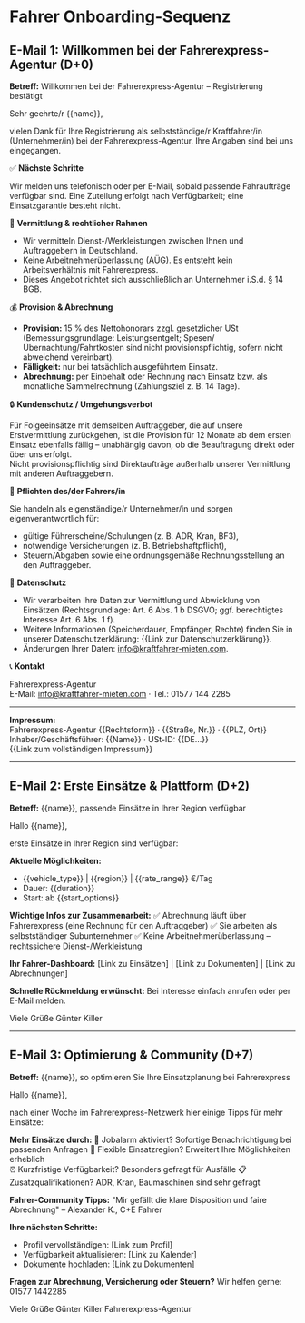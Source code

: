 # Fahrer Onboarding-Sequenz

## E-Mail 1: Willkommen bei der Fahrerexpress-Agentur (D+0)

**Betreff:** Willkommen bei der Fahrerexpress-Agentur – Registrierung bestätigt

Sehr geehrte/r {{name}},

vielen Dank für Ihre Registrierung als selbstständige/r Kraftfahrer/in (Unternehmer/in) bei der Fahrerexpress-Agentur. Ihre Angaben sind bei uns eingegangen.

✅ **Nächste Schritte**

Wir melden uns telefonisch oder per E-Mail, sobald passende Fahraufträge verfügbar sind. Eine Zuteilung erfolgt nach Verfügbarkeit; eine Einsatzgarantie besteht nicht.

💼 **Vermittlung & rechtlicher Rahmen**

- Wir vermitteln Dienst-/Werkleistungen zwischen Ihnen und Auftraggebern in Deutschland.
- Keine Arbeitnehmerüberlassung (AÜG). Es entsteht kein Arbeitsverhältnis mit Fahrerexpress.
- Dieses Angebot richtet sich ausschließlich an Unternehmer i.S.d. § 14 BGB.

💰 **Provision & Abrechnung**

- **Provision:** 15 % des Nettohonorars zzgl. gesetzlicher USt (Bemessungsgrundlage: Leistungsentgelt; Spesen/Übernachtung/Fahrtkosten sind nicht provisionspflichtig, sofern nicht abweichend vereinbart).
- **Fälligkeit:** nur bei tatsächlich ausgeführtem Einsatz.
- **Abrechnung:** per Einbehalt oder Rechnung nach Einsatz bzw. als monatliche Sammelrechnung (Zahlungsziel z. B. 14 Tage).

🔒 **Kundenschutz / Umgehungsverbot**

Für Folgeeinsätze mit demselben Auftraggeber, die auf unsere Erstvermittlung zurückgehen, ist die Provision für 12 Monate ab dem ersten Einsatz ebenfalls fällig – unabhängig davon, ob die Beauftragung direkt oder über uns erfolgt.  
Nicht provisionspflichtig sind Direktaufträge außerhalb unserer Vermittlung mit anderen Auftraggebern.

🧾 **Pflichten des/der Fahrers/in**

Sie handeln als eigenständige/r Unternehmer/in und sorgen eigenverantwortlich für:
- gültige Führerscheine/Schulungen (z. B. ADR, Kran, BF3),
- notwendige Versicherungen (z. B. Betriebshaftpflicht),
- Steuern/Abgaben sowie eine ordnungsgemäße Rechnungsstellung an den Auftraggeber.

🔐 **Datenschutz**

- Wir verarbeiten Ihre Daten zur Vermittlung und Abwicklung von Einsätzen (Rechtsgrundlage: Art. 6 Abs. 1 b DSGVO; ggf. berechtigtes Interesse Art. 6 Abs. 1 f).
- Weitere Informationen (Speicherdauer, Empfänger, Rechte) finden Sie in unserer Datenschutzerklärung: {{Link zur Datenschutzerklärung}}.
- Änderungen Ihrer Daten: info@kraftfahrer-mieten.com.

📞 **Kontakt**

Fahrerexpress-Agentur  
E-Mail: info@kraftfahrer-mieten.com · Tel.: 01577 144 2285

---
**Impressum:**  
Fahrerexpress-Agentur {{Rechtsform}} · {{Straße, Nr.}} · {{PLZ, Ort}}  
Inhaber/Geschäftsführer: {{Name}} · USt-ID: {{DE…}}  
{{Link zum vollständigen Impressum}}

---

## E-Mail 2: Erste Einsätze & Plattform (D+2)

**Betreff:** {{name}}, passende Einsätze in Ihrer Region verfügbar

Hallo {{name}},

erste Einsätze in Ihrer Region sind verfügbar:

**Aktuelle Möglichkeiten:**
- {{vehicle_type}} | {{region}} | {{rate_range}} €/Tag
- Dauer: {{duration}}
- Start: ab {{start_options}}

**Wichtige Infos zur Zusammenarbeit:**
✅ Abrechnung läuft über Fahrerexpress (eine Rechnung für den Auftraggeber)
✅ Sie arbeiten als selbstständiger Subunternehmer
✅ Keine Arbeitnehmerüberlassung – rechtssichere Dienst-/Werkleistung

**Ihr Fahrer-Dashboard:**
[Link zu Einsätzen] | [Link zu Dokumenten] | [Link zu Abrechnungen]

**Schnelle Rückmeldung erwünscht:**
Bei Interesse einfach anrufen oder per E-Mail melden.

Viele Grüße
Günter Killer

---

## E-Mail 3: Optimierung & Community (D+7)

**Betreff:** {{name}}, so optimieren Sie Ihre Einsatzplanung bei Fahrerexpress

Hallo {{name}},

nach einer Woche im Fahrerexpress-Netzwerk hier einige Tipps für mehr Einsätze:

**Mehr Einsätze durch:**
🔔 Jobalarm aktiviert? Sofortige Benachrichtigung bei passenden Anfragen
📍 Flexible Einsatzregion? Erweitert Ihre Möglichkeiten erheblich  
⏰ Kurzfristige Verfügbarkeit? Besonders gefragt für Ausfälle
📋 Zusatzqualifikationen? ADR, Kran, Baumaschinen sind sehr gefragt

**Fahrer-Community Tipps:**
"Mir gefällt die klare Disposition und faire Abrechnung" – Alexander K., C+E Fahrer

**Ihre nächsten Schritte:**
- Profil vervollständigen: [Link zum Profil]
- Verfügbarkeit aktualisieren: [Link zu Kalender]  
- Dokumente hochladen: [Link zu Dokumenten]

**Fragen zur Abrechnung, Versicherung oder Steuern?**
Wir helfen gerne: 01577 1442285

Viele Grüße
Günter Killer
Fahrerexpress-Agentur